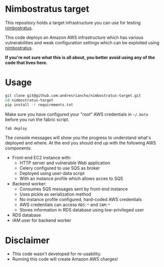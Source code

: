 Nimbostratus target
===================

This repository holds a target infrastructure you can use for testing [nimbostratus](https://github.com/andresriancho/nimbostratus).

This code deploys an Amazon AWS infrastructure which has various vulnerabilities and weak configuration settings which 
can be exploited using [nimbostratus](https://github.com/andresriancho/nimbostratus).

**If you're not sure what this is all about, you better avoid using any of the code that lives here.**

Usage
=====

```bash
git clone git@github.com:andresriancho/nimbostratus-target.git
cd nimbostratus-target
pip install -r requirements.txt
```

Make sure you have configured your "root" AWS credentials in `~/.boto` before you run the fabric script.


```bash
fab deploy
```

The console messages will show you the progress to understand what's deployed and where.
At the end you should end up with the following AWS components:

 * Front-end EC2 instance with:
   * HTTP server and vulnerable Web application
   * Celery configured to use SQS as broker
   * Deployed using user-data script
   * With an instance profile which allows acces to SQS
 * Backend worker:
   * Consumes SQS messages sent by front-end instance
   * Uses pickle as serialization method
   * No instance profile configured, hard-coded AWS credentials
   * AWS credentials can access `RDS:*` and `IAM:*`
   * Stores information in RDS database using low-privileged user
 * RDS database
 * IAM user for backend worker

Disclaimer
==========

 * This code wasn't developed for re-usability.
 * Running this code will create Amazon AWS charges!
